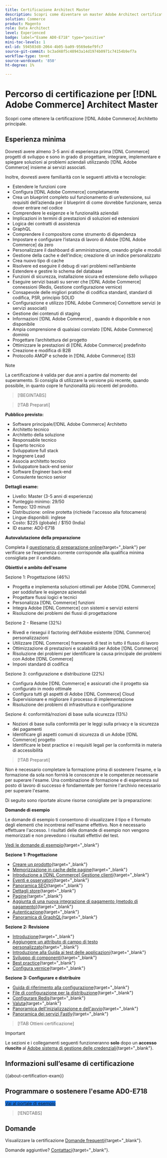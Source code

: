 ```yaml
---
title: Certificazione Architect Master
description: Scopri come diventare un master Adobe Architect certificato in Adobe [!DNL Commerce].
solution: Commerce
product: Magento
role: Data Architect
level: Experienced
badge: label="Esame AD0-E718" type="positive"
mini-toc-levels: 1
exl-id: 594503d8-2064-4b05-ba09-9569e6ef9fc7
source-git-commit: bc3ad48f5c48943a14d1974b0971c74154b9ef7a
workflow-type: tm+mt
source-wordcount: '850'
ht-degree: 1%

---
```


# Percorso di certificazione per [!DNL Adobe Commerce] Architect Master

Scopri come ottenere la certificazione [!DNL Adobe Commerce] Architetto principale.

## Esperienza minima

Dovresti avere almeno 3-5 anni di esperienza prima [!DNL Commerce] progetti di sviluppo e sono in grado di progettare, integrare, implementare e spiegare soluzioni ai problemi aziendali utilizzando [!DNL Adobe Commerce] insieme ai servizi associati.

Inoltre, dovresti avere familiarità con le seguenti attività e tecnologie:

* Estendere le funzioni core
* Configura [!DNL Adobe Commerce] completamente
* Crea un blueprint completo sul funzionamento di un’estensione, sui requisiti dell’azienda per il blueprint di come dovrebbe funzionare, senza dover entrare nel codice
* Comprendere le esigenze e le funzionalità aziendali
* Implicazioni in termini di prestazioni di soluzioni ed estensioni
* Logica dei contratti di assistenza
* GraphQL
* Comprendere il compositore come strumento di dipendenza
* Impostare e configurare l’istanza di lavoro di Adobe [!DNL Adobe Commerce] da zero
* Personalizzare il dashboard di amministrazione, creando griglie e moduli
* Gestione della cache e dell’indice; creazione di un indice personalizzato
* Crea nuovo tipo di cache
* Risolvere ed eseguire il debug di vari problemi nell’ambiente
* Estendere e gestire lo schema del database
* Funzioni di sicurezza, installazione sicura ed estensione dello sviluppo
* Eseguire servizi basati su server che [!DNL Adobe Commerce] connessioni (Redis, Gestione configurazione vernice)
* Consapevole delle migliori pratiche di codifica standard, standard di codifica, PSR, principio SOLID
* Configurazione e utilizzo [!DNL Adobe Commerce] Connettore servizi (e servizi associati)
* Gestione dei contenuti di staging
* Informazioni [!DNL Adobe Commerce] , quando è disponibile e non disponibile
* Ampia comprensione di qualsiasi correlato [!DNL Adobe Commerce] dominio
* Progettare l’architettura del progetto
* Ottimizzare le prestazioni di [!DNL Adobe Commerce] predefinito
* Creazione e modifica di B2B
* Protocollo AMQP e schede in [!DNL Adobe Commerce] (S3)

>[!NOTE]
>
>La certificazione è valida per due anni a partire dal momento del superamento. Si consiglia di utilizzare la versione più recente, quando possibile, in quanto copre le funzionalità più recenti del prodotto.

>[!BEGINTABS]

>[!TAB Preparati]

**Pubblico previsto:**

* Software principale/[!DNL Adobe Commerce] Architetto
* Architetto tecnico
* Architetto della soluzione
* Responsabile tecnico
* Esperto tecnico
* Sviluppatore full stack
* Ingegnere Lead
* Associa architetto tecnico
* Sviluppatore back-end senior
* Software Engineer back-end
* Consulente tecnico senior

**Dettagli esame:**

* Livello: Master (3-5 anni di esperienza)
* Punteggio minimo: 29/50
* Tempo: 120 minuti
* Distribuzione: online protetta (richiede l&#39;accesso alla fotocamera)
* Lingue disponibili: inglese
* Costo: $225 (globale) / $150 (India)
* ID esame: AD0-E718

**Autovalutazione della preparazione**

Completa il [questionario di preparazione online](https://scorpion.caveon.com/launchpad/ad-q-e718-readiness-questionnaire-for-adobe-commerce-architect-master-exam){target="_blank"} per verificare se l’esperienza corrente corrisponde alla qualifica minima consigliata per il candidato.

**Obiettivi e ambito dell&#39;esame**

Sezione 1: Progettazione (46%)

* Progetta e implementa soluzioni ottimali per Adobe [!DNL Commerce] per soddisfare le esigenze aziendali
* Progettare flussi logici e tecnici
* Personalizza [!DNL Commerce] funzioni
* Integra Adobe [!DNL Commerce] con sistemi e servizi esterni
* Risoluzione dei problemi dei flussi di progettazione

Sezione 2 - Riesame (32%)

* Rivedi e riesegui il factoring dell&#39;Adobe esistente [!DNL Commerce] personalizzazioni
* Utilizzare [!DNL Commerce] framework di test in tutto il flusso di lavoro
* Ottimizzazione di prestazioni e scalabilità per Adobe [!DNL Commerce]
* Risoluzione dei problemi per identificare la causa principale dei problemi con Adobe [!DNL Commerce]
* Imponi standard di codifica

Sezione 3: configurazione e distribuzione (22%)

* Configura Adobe [!DNL Commerce] e assicurati che il progetto sia configurato in modo ottimale
* Configura tutti gli aspetti di Adobe [!DNL Commerce] Cloud
* Supervisionare e migliorare il processo di implementazione
* Risoluzione dei problemi di infrastruttura e configurazione

Sezione 4: conformità/nozioni di base sulla sicurezza (13%)

* Nozioni di base sulla conformità per le leggi sulla privacy e la sicurezza dei pagamenti
* Identificare gli aspetti comuni di sicurezza di un Adobe [!DNL Commerce] progetto
* Identificare le best practice e i requisiti legali per la conformità in materia di accessibilità

>[!TAB Preparati]

Non è necessario completare la formazione prima di sostenere l&#39;esame, e la formazione da sola non fornirà le conoscenze e le competenze necessarie per superare l&#39;esame. Una combinazione di formazione e di esperienza sul posto di lavoro di successo è fondamentale per fornire l&#39;archivio necessario per superare l&#39;esame.

Di seguito sono riportate alcune risorse consigliate per la preparazione:

**Domande di esempio**

Le domande di esempio ti consentono di visualizzare il tipo e il formato degli elementi che incontrerai nell&#39;esame effettivo. Non è necessario effettuare l&#39;accesso. I risultati delle domande di esempio non vengono memorizzati e non prevedono i risultati effettivi del test.

[Vedi le domande di esempio](https://scorpion.caveon.com/launchpad/ad0-e718-adobe-commerce-architect-master-copy-kzcvh7){target="_blank"}

**Sezione 1: Progettazione**

* [Creare un prodotto](https://docs.magento.com/user-guide/catalog/product-create.html){target="_blank"}
* [Memorizzazione in cache delle pagine](https://developer.adobe.com/commerce/php/development/cache/page/){target="_blank"}
* [Introduzione a [!DNL Commerce] Gestione clienti](https://docs.magento.com/user-guide/customers/customers-menu.html){target="_blank"}
* [Eventi e osservatori](https://developer.adobe.com/commerce/php/development/components/events-and-observers/){target="_blank"}
* [Panoramica SEO](https://docs.magento.com/user-guide/marketing/seo-search.html){target="_blank"}
* [Dettagli store](https://docs.magento.com/user-guide/configuration/configuration-basic.html){target="_blank"}
* [Pagine](https://docs.magento.com/user-guide/cms/content-elements.html){target="_blank"}
* [Aggiunta di una nuova integrazione di pagamento (metodo di pagamento)](https://devdocs.magento.com/guides/v2.4/payments-integrations/base-integration/integration-intro.html){target="_blank"}
* [Autenticazione](https://devdocs.magento.com/guides/v2.4/get-started/authentication/gs-authentication.html){target="_blank"}
* [Panoramica di GraphQL](https://devdocs.magento.com/guides/v2.4/graphql/index.html){target="_blank"}

**Sezione 2: Revisione**

* [Introduzione](https://developer.adobe.com/commerce/php/module-reference/){target="_blank"}
* [Aggiungere un attributo di campo di testo personalizzato](https://devdocs.magento.com/guides/v2.4/howdoi/custom-attributes/introduction.html){target="_blank"}
* [Introduzione alla Guida ai test delle applicazioni](https://devdocs.magento.com/guides/v2.4/test/testing.html){target="_blank"}
* [Sviluppo di componenti](https://developer.adobe.com/commerce/php/development/components/){target="_blank"}
* [Best practice](https://support.magento.com/hc/en-us/categories/360002582351-Best-Practices-){target="_blank"}
* [Configura vernice](https://devdocs.magento.com/guides/v2.4/config-guide/varnish/config-varnish.html){target="_blank"}

**Sezione 3: Configurare e distribuire**

* [Guida di riferimento alla configurazione](https://docs.magento.com/user-guide/configuration/general.html){target="_blank"}
* [File di configurazione per la distribuzione](https://devdocs.magento.com/guides/v2.4/config-guide/config/config-magento.html){target="_blank"}
* [Configurare Redis](https://devdocs.magento.com/guides/v2.4/config-guide/redis/config-redis.html){target="_blank"}
* [Valuta](https://docs.magento.com/user-guide/stores/currency.html){target="_blank"}
* [Panoramica dell&#39;inizializzazione e dell&#39;avvio](https://devdocs.magento.com/guides/v2.4/config-guide/bootstrap/magento-bootstrap.html){target="_blank"}
* [Panoramica dei servizi Fastly](https://devdocs.magento.com/cloud/cdn/cloud-fastly.html){target="_blank"}

>[!TAB Ottieni certificazione]

>[!IMPORTANT]
>
>Le sezioni e i collegamenti seguenti funzioneranno **solo** dopo un **accesso riuscito** al [Adobe sistema di gestione delle credenziali](https://www.certmetrics.com/adobe){target="_blank"}.



## Informazioni sull’esame di certificazione

{{about-certification-exam}}

## Programmare o sostenere l&#39;esame AD0-E718

<a href="https://www.certmetrics.com/adobe/candidate/examity_sso.aspx?eid=AD0-E718" target="_blank" class="spectrum-Button spectrum-Button--fill spectrum-Button--accent spectrum-Button--sizeM is-margin-bottom-big-big at-element-click-tracking" style="background-color:#1473E6">

<span class="spectrum-Button-label has-no-wrap">
   Vai al portale di esempio
</span>
</a>

>[!ENDTABS]

## Domande

Visualizzare la certificazione [Domande frequenti](https://experienceleague.adobe.com/docs/certification/certification/faq.html){target="_blank"}.

Domande aggiuntive? [Contattaci](mailto:certif@adobe.com){target="_blank"}.
